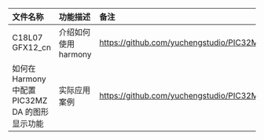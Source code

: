  | 文件名称 | 功能描述 | 备注 |
 | :----- | :----- | :---- | 
 | C18L07 GFX12_cn | 介绍如何使用harmony |  https://github.com/yuchengstudio/PIC32MZDA/blob/master/PIC32MZDA_APP_note/pictures/C18L07%20GFX12_cn.pdf | 
 | 如何在 Harmony 中配置 PIC32MZ DA 的图形显示功能 | 实际应用案例 | https://github.com/yuchengstudio/PIC32MZDA/blob/master/PIC32MZDA_APP_note/pictures/%E5%A6%82%E4%BD%95%E5%9C%A8%20Harmony%20%E4%B8%AD%E9%85%8D%E7%BD%AE%20PIC32MZ%20DA%20%E7%9A%84%E5%9B%BE%E5%BD%A2%E6%98%BE%E7%A4%BA%E5%8A%9F%E8%83%BD.pdf | 
 
 

